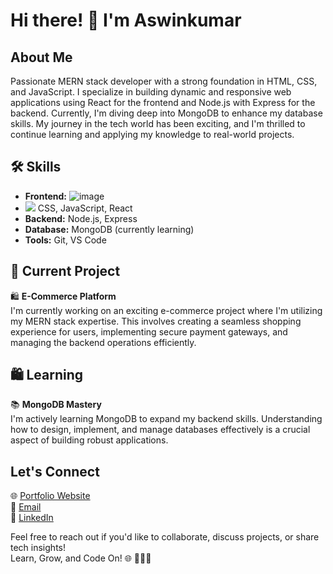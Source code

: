 # Hi there! 👋 I'm Aswinkumar

## About Me
Passionate MERN stack developer with a strong foundation in HTML, CSS, and JavaScript. I specialize in building dynamic and responsive web applications using React for the frontend and Node.js with Express for the backend. Currently, I'm diving deep into MongoDB to enhance my database skills. My journey in the tech world has been exciting, and I'm thrilled to continue learning and applying my knowledge to real-world projects.

## 🛠️ Skills

- **Frontend:**  ![image]({https://camo.githubusercontent.com/d63d473e728e20a286d22bb2226a7bf45a2b9ac6c72c59c0e61e9730bfe4168c/68747470733a2f2f696d672e736869656c64732e696f2f62616467652f48544d4c352d4533344632363f7374796c653d666f722d7468652d6261646765266c6f676f3d68746d6c35266c6f676f436f6c6f723d7768697465})
-  <img src="{https://img.shields.io/badge/React-20232A?style=for-the-badge&logo=react&logoColor=61DAFB}" /> CSS, JavaScript, React
- **Backend:** Node.js, Express
- **Database:** MongoDB (currently learning)
- **Tools:** Git, VS Code

## 🚀 Current Project

🛍️ **E-Commerce Platform**  
I'm currently working on an exciting e-commerce project where I'm utilizing my MERN stack expertise. This involves creating a seamless shopping experience for users, implementing secure payment gateways, and managing the backend operations efficiently.

## 🛍️ Learning

📚 **MongoDB Mastery**  
I'm actively learning MongoDB to expand my backend skills. Understanding how to design, implement, and manage databases effectively is a crucial aspect of building robust applications.

## Let's Connect

🌐 [Portfolio Website]()  
📧 [Email](aswin.trikkur@gmail.com)  
💼 [LinkedIn](https://www.linkedin.com/in/aswinkumar-c-m-231a1b133/) 

Feel free to reach out if you'd like to collaborate, discuss projects, or share tech insights!  
Learn, Grow, and Code On! 🌐 👩‍💻🌟




<!---
aswintrikkur/aswintrikkur is a ✨ special ✨ repository because its `README.md` (this file) appears on your GitHub profile.
You can click the Preview link to take a look at your changes.
--->
